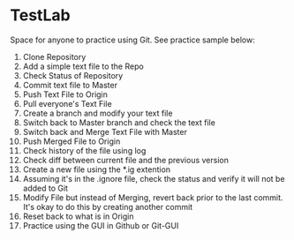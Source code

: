 # TestLab
Space for anyone to practice using Git.  See practice sample below:

1. Clone Repository
2. Add a simple text file to the Repo
3. Check Status of Repository
4. Commit text file to Master
5. Push Text File to Origin
6. Pull everyone's Text File
7. Create a branch and modify your text file
8. Switch back to Master branch and check the text file
9. Switch back and Merge Text File with Master
10. Push Merged File to Origin
11. Check history of the file using log
12. Check diff between current file and the previous version
13. Create a new file using the *.ig extention
14. Assuming it's in the .ignore file, check the status and verify it will not be added to Git
15. Modify File but instead of Merging, revert back prior to the last commit.  It's okay to do this by creating another commit
16. Reset back to what is in Origin
17. Practice using the GUI in Github or Git-GUI
